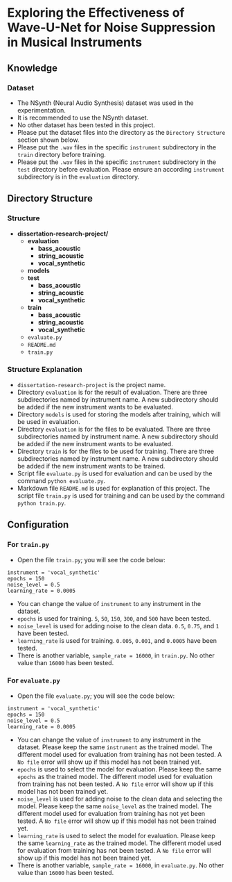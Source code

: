 # Exploring the Effectiveness of Wave-U-Net for Noise Suppression in Musical Instruments

## Knowledge
### Dataset
- The NSynth (Neural Audio Synthesis) dataset was used in the experimentation.
- It is recommended to use the NSynth dataset.
- No other dataset has been tested in this project.
- Please put the dataset files into the directory as the `Directory Structure` section shown below.
- Please put the `.wav` files in the specific `instrument` subdirectory in the `train` directory before training.
- Please put the `.wav` files in the specific `instrument` subdirectory in the `test` directory before evaluation. Please ensure an according `instrument` subdirectory is in the `evaluation` directory.

## Directory Structure
### Structure

- **dissertation-research-project/**
    - **evaluation**
        - **bass_acoustic**
        - **string_acoustic**
        - **vocal_synthetic**
    - **models**
    - **test**
        - **bass_acoustic**
        - **string_acoustic**
        - **vocal_synthetic**
    - **train**
        - **bass_acoustic**
        - **string_acoustic**
        - **vocal_synthetic**
    - `evaluate.py`
    - `README.md`
    - `train.py`

### Structure Explanation
- `dissertation-research-project` is the project name.
- Directory `evaluation` is for the result of evaluation. There are three subdirectories named by instrument name. A new subdirectory should be added if the new instrument wants to be evaluated.
- Directory `models` is used for storing the models after training, which will be used in evaluation.
- Directory `evaluation` is for the files to be evaluated. There are three subdirectories named by instrument name. A new subdirectory should be added if the new instrument wants to be evaluated.
- Directory `train` is for the files to be used for training. There are three subdirectories named by instrument name. A new subdirectory should be added if the new instrument wants to be trained.
- Script file `evaluate.py` is used for evaluation and can be used by the command `python evaluate.py`.
- Markdown file `README.md` is used for explanation of this project.
The script file `train.py` is used for training and can be used by the command `python train.py`.

## Configuration
### For `train.py`
- Open the file `train.py`; you will see the code below:
```
instrument = 'vocal_synthetic'
epochs = 150
noise_level = 0.5
learning_rate = 0.0005
```
- You can change the value of `instrument` to any instrument in the dataset.
- `epochs` is used for training. `5`, `50`, `150`, `300`, and `500` have been tested.
- `noise_level` is used for adding noise to the clean data. `0.5`, `0.75`, and `1` have been tested.
- `learning_rate` is used for training. `0.005`, `0.001`, and `0.0005` have been tested.
- There is another variable, `sample_rate = 16000`, in `train.py`. No other value than `16000` has been tested.

### For `evaluate.py`
- Open the file `evaluate.py`; you will see the code below:
```
instrument = 'vocal_synthetic'
epochs = 150
noise_level = 0.5
learning_rate = 0.0005
```
- You can change the value of `instrument` to any instrument in the dataset. Please keep the same `instrument` as the trained model. The different model used for evaluation from training has not been tested. A `No file` error will show up if this model has not been trained yet.
- `epochs` is used to select the model for evaluation. Please keep the same `epochs` as the trained model. The different model used for evaluation from training has not been tested. A `No file` error will show up if this model has not been trained yet.
- `noise_level` is used for adding noise to the clean data and selecting the model. Please keep the same `noise_level` as the trained model. The different model used for evaluation from training has not yet been tested. A `No file` error will show up if this model has not been trained yet.
- `learning_rate` is used to select the model for evaluation. Please keep the same `learning_rate` as the trained model. The different model used for evaluation from training has not been tested. A `No file` error will show up if this model has not been trained yet.
- There is another variable, `sample_rate = 16000`, in `evaluate.py`. No other value than `16000` has been tested.